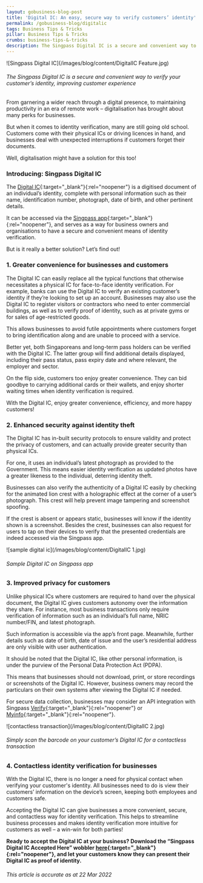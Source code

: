 ```yaml
---
layout: gobusiness-blog-post
title: 'Digital IC: An easy, secure way to verify customers’ identity'
permalink: /gobusiness-blog/digitalic
tags: Business Tips & Tricks
pillar: Business Tips & Tricks
crumbs: business-tips-&-tricks
description: The Singpass Digital IC is a secure and convenient way to verify your customer’s identity in person, improving customer experience. 
---
```


![Singpass Digital IC](/images/blog/content/DigitalIC Feature.jpg)
###### The Singpass Digital IC is a secure and convenient way to verify your customer’s identity, improving customer experience

From garnering a wider reach through a digital presence, to maintaining productivity in an era of remote work – digitalisation has brought about many perks for businesses. 

But when it comes to identity verification, many are still going old school. Customers come with their physical ICs or driving licences in hand, and businesses deal with unexpected interruptions if customers forget their documents. 

Well, digitalisation might have a solution for this too! 

### Introducing: Singpass Digital IC 

The [Digital IC](https://api.singpass.gov.sg/library/digital-ic/introduction){:target="_blank"}{:rel="noopener"} is a  digitised document of an individual’s identity, complete with personal information such as their name, identification number, photograph, date of birth, and other pertinent details. 

It can be accessed via the [Singpass app](https://www.singpass.gov.sg/main/){:target="_blank"}{:rel="noopener"}, and serves as a way for business owners and organisations to have a secure and convenient means of identity verification. 

But is it really a better solution? Let’s find out! 

### 1. Greater convenience for businesses and customers 

The Digital IC can easily replace all the typical functions that otherwise necessitates a physical IC for face-to-face identity verification. For example, banks can use the Digital IC to verify an existing customer’s identity if they’re looking to set up an account. Businesses may also use the Digital IC to register visitors or contractors who need to enter commercial buildings, as well as to verify proof of identity, such as at private gyms or for sales of age-restricted goods. 

This allows businesses to avoid futile appointments  where customers forget to bring identification along and are unable to proceed with a service. 

Better yet, both Singaporeans and long-term pass holders can be verified with the Digital IC. The latter group will find additional details displayed, including their pass status, pass expiry date and where relevant, the employer and sector.

On the flip side, customers too enjoy greater convenience. They can bid goodbye to carrying additional cards or their wallets, and enjoy shorter waiting times when identity verification is required. 

With the Digital IC, enjoy greater convenience, efficiency, and more happy customers!

### 2. Enhanced security against identity theft 

The Digital IC has in-built security protocols to ensure validity and protect the privacy of customers, and can actually provide greater security than physical ICs. 

For one, it uses an individual’s latest photograph as provided to the Government. This means easier identity verification as updated photos have a greater likeness to the individual, deterring identity theft. 

Businesses can also verify the authenticity of a Digital IC easily by checking for the animated lion crest with a holographic effect at the corner of a user’s photograph. This crest will help prevent image tampering and screenshot spoofing.

If the crest is absent or appears static, businesses will know if the identity shown is a screenshot. Besides the crest, businesses can also request for users to tap on their devices to verify that the presented credentials are indeed accessed via the Singpass app. 

![sample digital ic](/images/blog/content/DigitalIC 1.jpg)
###### Sample Digital IC on Singpass app

### 3. Improved privacy for customers

Unlike physical ICs where customers are required to hand over the physical document, the Digital IC gives customers autonomy over the information they share. For instance, most business transactions only require verification of information such as an individual’s full name, NRIC number/FIN, and latest photograph. 

Such information is accessible via the app’s front page. Meanwhile, further details such as date of birth, date of issue and the user’s residential address are only visible with user authentication. 

It should be noted that the Digital IC, like other personal information, is under the purview of the Personal Data Protection Act (PDPA). 

This means that businesses should not download, print, or store recordings or screenshots of the Digital IC. However, business owners may record the particulars on their own systems after viewing the Digital IC if needed. 

For secure data collection, businesses may consider an API integration with Singpass [Verify](https://api.singpass.gov.sg/library/verify/business/introduction){:target="_blank"}{:rel="noopener"} or [Myinfo](https://api.singpass.gov.sg/library/myinfo/business/introduction){:target="_blank"}{:rel="noopener"}.

![contactless transaction](/images/blog/content/DigitalIC 2.jpg)
###### Simply scan the barcode on your customer’s Digital IC for a contactless transaction

### 4. Contactless identity verification for businesses

With the Digital IC, there is no longer a need for physical contact when verifying your customer's identity. All businesses need to do is view their customers’ information on the device’s screen, keeping both employees and customers safe. 

Accepting the Digital IC can give businesses a more convenient, secure, and contactless way for identity verification. This helps to streamline business processes and makes identity verification more intuitive for customers as well – a win-win for both parties! 

**Ready to accept the Digital IC at your business? Download the “Singpass Digital IC Accepted Here” wobbler [here](https://api.singpass.gov.sg/library/digital-ic/introduction){:target="_blank"}{:rel="noopener"}, and let your customers know they can present their Digital IC as proof of identity.**


###### This article is accurate as at 22 Mar 2022

